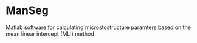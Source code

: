 # ManSeg
Matlab software for calculating microstostructure paramters based on the mean linear intercept (MLI) method

